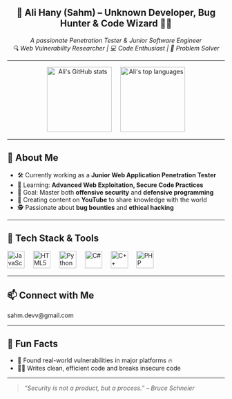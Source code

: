 <h2 align="center">🚀 Ali Hany (Sahm) – Unknown Developer, Bug Hunter & Code Wizard 🧙‍♂️</h2>

<p align="center">
  <i>A passionate Penetration Tester & Junior Software Engineer</i> <br>
  <i>🔍 Web Vulnerability Researcher | 💻 Code Enthusiast | 🎯 Problem Solver</i>
</p>

---

<div align="center">
  <img src="https://github-readme-stats.vercel.app/api?username=Arrow-DV&hide_title=false&hide_rank=false&show_icons=true&include_all_commits=true&count_private=true&disable_animations=false&theme=dracula&locale=en&hide_border=false" height="150" alt="Ali's GitHub stats" />
  <img width="12" />
  <img src="https://github-readme-stats.vercel.app/api/top-langs?username=Arrow-DV&locale=en&hide_title=false&layout=compact&card_width=320&langs_count=5&theme=dracula&hide_border=false" height="150" alt="Ali's top languages" />
</div>

---

## 🧠 About Me

- 🛠 Currently working as a **Junior Web Application Penetration Tester**
- 🌱 Learning: **Advanced Web Exploitation, Secure Code Practices**
- 🎯 Goal: Master both **offensive security** and **defensive programming**
- 🎥 Creating content on **YouTube** to share knowledge with the world
- 🕵️ Passionate about **bug bounties** and **ethical hacking**

---

## 🧰 Tech Stack & Tools

<div align="left">
  <img src="https://cdn.jsdelivr.net/gh/devicons/devicon/icons/javascript/javascript-original.svg" height="40" alt="JavaScript" title="JavaScript"/>
  <img width="12" />
  <img src="https://cdn.jsdelivr.net/gh/devicons/devicon/icons/html5/html5-original.svg" height="40" alt="HTML5" title="HTML5"/>
  <img width="12" />
  <img src="https://cdn.jsdelivr.net/gh/devicons/devicon/icons/python/python-original.svg" height="40" alt="Python" title="Python"/>
  <img width="12" />
  <img src="https://cdn.jsdelivr.net/gh/devicons/devicon/icons/csharp/csharp-original.svg" height="40" alt="C#" title="C#"/>
  <img width="12" />
  <img src="https://raw.githubusercontent.com/isocpp/logos/master/cpp_logo.png" height="40" alt="C++" title="C++"/>
  <img width="12" />
  <img src="https://cdn.jsdelivr.net/gh/devicons/devicon/icons/php/php-original.svg" height="40" alt="PHP" title="PHP"/>
  <img width="12" />
</div>

---

## 📫 Connect with Me

<p align="left">
    sahm.devv@gmail.com
</p>

---

## 🧩 Fun Facts

- 🐞 Found real-world vulnerabilities in major platforms 🔥
- 🧑‍💻 Writes clean, efficient code and breaks insecure code

---

> _“Security is not a product, but a process.” – Bruce Schneier_
